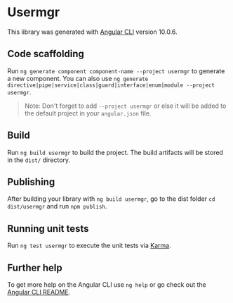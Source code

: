 # Usermgr

This library was generated with [Angular CLI](https://github.com/angular/angular-cli) version 10.0.6.

## Code scaffolding

Run `ng generate component component-name --project usermgr` to generate a new component. You can also use `ng generate directive|pipe|service|class|guard|interface|enum|module --project usermgr`.
> Note: Don't forget to add `--project usermgr` or else it will be added to the default project in your `angular.json` file. 

## Build

Run `ng build usermgr` to build the project. The build artifacts will be stored in the `dist/` directory.

## Publishing

After building your library with `ng build usermgr`, go to the dist folder `cd dist/usermgr` and run `npm publish`.

## Running unit tests

Run `ng test usermgr` to execute the unit tests via [Karma](https://karma-runner.github.io).

## Further help

To get more help on the Angular CLI use `ng help` or go check out the [Angular CLI README](https://github.com/angular/angular-cli/blob/master/README.md).
